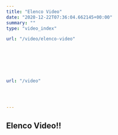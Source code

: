 ```yaml
---
title: "Elenco Video"
date: "2020-12-22T07:36:04.662145+00:00"
summary: ""
type: "video_index"

url: "/video/elenco-video"







url: "/video"




---
```




## Elenco Video!!






